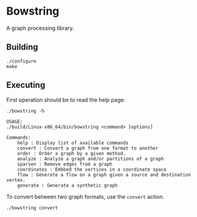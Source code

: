 Bowstring
=========

A graph processing library.



Building
--------

```
./configure
make
```

Executing
---------

First operation should be to read the help page:

```
./bowstring -h
```

```
USAGE:
./build/Linux-x86_64/bin/bowstring <command> [options]

Commands:
	help : Display list of available commands
	convert : Convert a graph from one format to another
	order : Order a graph by a given method.
	analyze : Analyze a graph and/or partitions of a graph
	sparsen : Remove edges from a graph
	coordinates : Embbed the vertices in a coordinate space
	flow : Generate a flow on a graph given a source and destination vertex.
	generate : Generate a synthetic graph
```

To convert between two graph formats, use the `convert` action.

```
./bowstring convert
```
